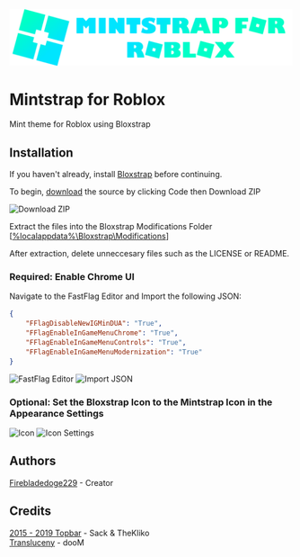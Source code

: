 
![Mintstrap Logo](https://github.com/Firebladedoge229/Mintstrap/blob/main/logo.png?raw=true)

# Mintstrap for Roblox

Mint theme for Roblox using Bloxstrap

## Installation

If you haven't already, install [Bloxstrap](https://github.com/pizzaboxer/bloxstrap/releases/latest) before continuing.

To begin, [download](https://github.com/Firebladedoge229/Mintstrap/archive/refs/heads/main.zip) the source by clicking Code then Download ZIP

![Download ZIP](https://i.ibb.co/R29Dm1c/source.png)

Extract the files into the Bloxstrap Modifications Folder [[%localappdata%\Bloxstrap\Modifications]()]

After extraction, delete unneccesary files such as the LICENSE or README.

### Required: Enable Chrome UI

Navigate to the FastFlag Editor and Import the following JSON:

```json
{
    "FFlagDisableNewIGMinDUA": "True",
    "FFlagEnableInGameMenuChrome": "True",
    "FFlagEnableInGameMenuControls": "True",
    "FFlagEnableInGameMenuModernization": "True"
}
```

![FastFlag Editor](https://i.ibb.co/c342v9j/fastflag.png)
![Import JSON](https://i.ibb.co/nrFmRny/import.png)

### Optional: Set the Bloxstrap Icon to the Mintstrap Icon in the Appearance Settings

![Icon](https://i.ibb.co/NpzZgzf/iconsettings.png)
![Icon Settings](https://i.ibb.co/C89PVzZ/custom.png)

## Authors

[Firebladedoge229](https://www.github.com/Firebladedoge229) - Creator

## Credits

[2015 - 2019 Topbar](https://discord.com/channels/1099468797410283540/1190431371546595368) - Sack & TheKliko\
[Transluceny](https://discord.com/channels/1099468797410283540/1204274719981834290) - dooM
